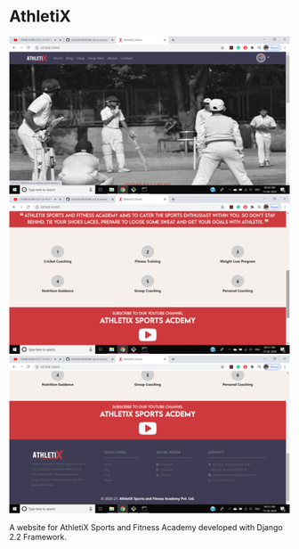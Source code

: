 # AthletiX


![AthletiX](https://github.com/deepeshanandparab/AthletiX/blob/master/athletix_homepage_scrrenshot1.png?raw=true "AthletiX")
![AthletiX](https://github.com/deepeshanandparab/AthletiX/blob/master/athletix_homepage_scrrenshot2.png?raw=true "AthletiX")
![AthletiX](https://github.com/deepeshanandparab/AthletiX/blob/master/athletix_homepage_scrrenshot3.png?raw=true "AthletiX")

A website for AthletiX Sports and Fitness Academy developed with Django 2.2 Framework.

